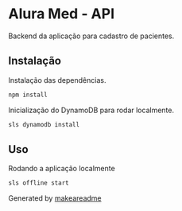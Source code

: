 # Alura Med - API

Backend da aplicação para cadastro de pacientes.

## Instalação

Instalação das dependências.

```bash
npm install
```

Inicialização do DynamoDB para rodar localmente.

```bash
sls dynamodb install
```

## Uso

Rodando a aplicação localmente

```bash
sls offline start
```

Generated by [makeareadme](https://www.makeareadme.com/) 
